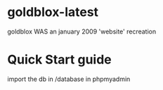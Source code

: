 # goldblox-latest
goldblox WAS an january 2009 'website' recreation

# Quick Start guide
import the db in /database in phpmyadmin
